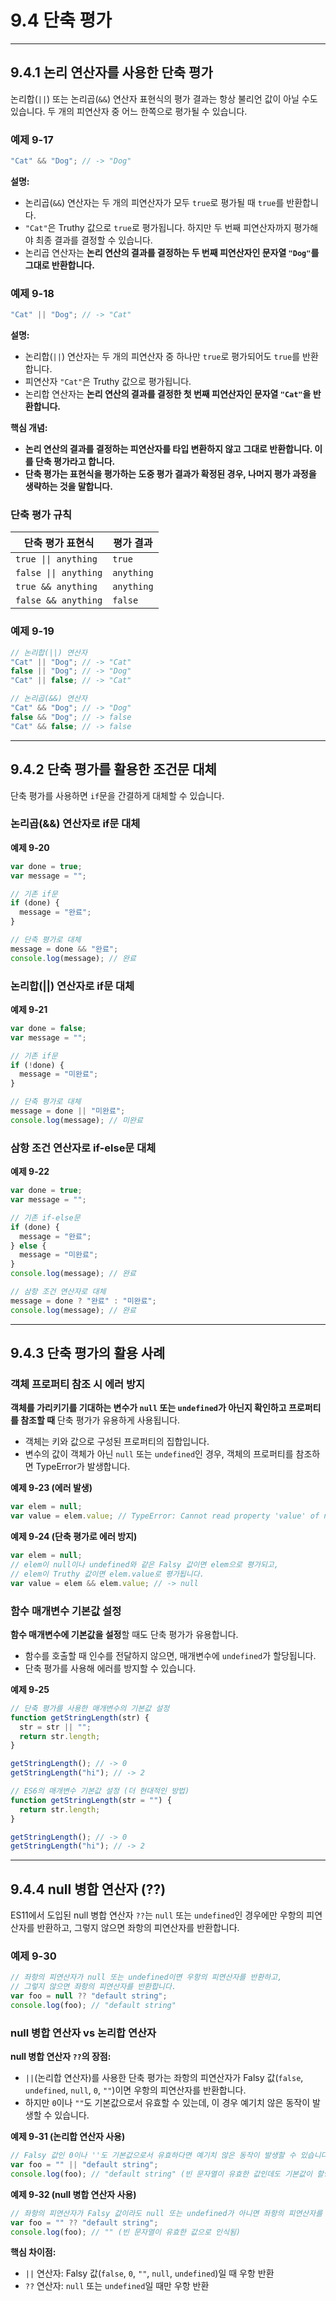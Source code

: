 # 9.4 단축 평가

---

## 9.4.1 논리 연산자를 사용한 단축 평가

논리합(`||`) 또는 논리곱(`&&`) 연산자 표현식의 평가 결과는 항상 불리언 값이 아닐 수도 있습니다. 두 개의 피연산자 중 어느 한쪽으로 평가될 수 있습니다.

### 예제 9-17

```js
"Cat" && "Dog"; // -> "Dog"
```

**설명:**

- 논리곱(`&&`) 연산자는 두 개의 피연산자가 모두 `true`로 평가될 때 `true`를 반환합니다.
- `"Cat"`은 Truthy 값으로 `true`로 평가됩니다. 하지만 두 번째 피연산자까지 평가해야 최종 결과를 결정할 수 있습니다.
- 논리곱 연산자는 **논리 연산의 결과를 결정하는 두 번째 피연산자인 문자열 `"Dog"`를 그대로 반환합니다.**

### 예제 9-18

```js
"Cat" || "Dog"; // -> "Cat"
```

**설명:**

- 논리합(`||`) 연산자는 두 개의 피연산자 중 하나만 `true`로 평가되어도 `true`를 반환합니다.
- 피연산자 `"Cat"`은 Truthy 값으로 평가됩니다.
- 논리합 연산자는 **논리 연산의 결과를 결정한 첫 번째 피연산자인 문자열 `"Cat"`을 반환합니다.**

**핵심 개념:**

- **논리 연산의 결과를 결정하는 피연산자를 타입 변환하지 않고 그대로 반환합니다. 이를 단축 평가라고 합니다.**
- **단축 평가는 표현식을 평가하는 도중 평가 결과가 확정된 경우, 나머지 평가 과정을 생략하는 것을 말합니다.**

### 단축 평가 규칙

| 단축 평가 표현식      | 평가 결과  |
| --------------------- | ---------- |
| `true \|\| anything`  | `true`     |
| `false \|\| anything` | `anything` |
| `true && anything`    | `anything` |
| `false && anything`   | `false`    |

### 예제 9-19

```js
// 논리합(||) 연산자
"Cat" || "Dog"; // -> "Cat"
false || "Dog"; // -> "Dog"
"Cat" || false; // -> "Cat"

// 논리곱(&&) 연산자
"Cat" && "Dog"; // -> "Dog"
false && "Dog"; // -> false
"Cat" && false; // -> false
```

---

## 9.4.2 단축 평가를 활용한 조건문 대체

단축 평가를 사용하면 `if`문을 간결하게 대체할 수 있습니다.

### 논리곱(&&) 연산자로 if문 대체

**예제 9-20**

```js
var done = true;
var message = "";

// 기존 if문
if (done) {
  message = "완료";
}

// 단축 평가로 대체
message = done && "완료";
console.log(message); // 완료
```

### 논리합(||) 연산자로 if문 대체

**예제 9-21**

```js
var done = false;
var message = "";

// 기존 if문
if (!done) {
  message = "미완료";
}

// 단축 평가로 대체
message = done || "미완료";
console.log(message); // 미완료
```

### 삼항 조건 연산자로 if-else문 대체

**예제 9-22**

```js
var done = true;
var message = "";

// 기존 if-else문
if (done) {
  message = "완료";
} else {
  message = "미완료";
}
console.log(message); // 완료

// 삼항 조건 연산자로 대체
message = done ? "완료" : "미완료";
console.log(message); // 완료
```

---

## 9.4.3 단축 평가의 활용 사례

### 객체 프로퍼티 참조 시 에러 방지

**객체를 가리키기를 기대하는 변수가 `null` 또는 `undefined`가 아닌지 확인하고 프로퍼티를 참조할 때** 단축 평가가 유용하게 사용됩니다.

- 객체는 키와 값으로 구성된 프로퍼티의 집합입니다.
- 변수의 값이 객체가 아닌 `null` 또는 `undefined`인 경우, 객체의 프로퍼티를 참조하면 TypeError가 발생합니다.

**예제 9-23 (에러 발생)**

```js
var elem = null;
var value = elem.value; // TypeError: Cannot read property 'value' of null
```

**예제 9-24 (단축 평가로 에러 방지)**

```js
var elem = null;
// elem이 null이나 undefined와 같은 Falsy 값이면 elem으로 평가되고,
// elem이 Truthy 값이면 elem.value로 평가됩니다.
var value = elem && elem.value; // -> null
```

### 함수 매개변수 기본값 설정

**함수 매개변수에 기본값을 설정**할 때도 단축 평가가 유용합니다.

- 함수를 호출할 때 인수를 전달하지 않으면, 매개변수에 `undefined`가 할당됩니다.
- 단축 평가를 사용해 에러를 방지할 수 있습니다.

**예제 9-25**

```js
// 단축 평가를 사용한 매개변수의 기본값 설정
function getStringLength(str) {
  str = str || "";
  return str.length;
}

getStringLength(); // -> 0
getStringLength("hi"); // -> 2

// ES6의 매개변수 기본값 설정 (더 현대적인 방법)
function getStringLength(str = "") {
  return str.length;
}

getStringLength(); // -> 0
getStringLength("hi"); // -> 2
```

---

## 9.4.4 null 병합 연산자 (??)

ES11에서 도입된 null 병합 연산자 `??`는 `null` 또는 `undefined`인 경우에만 우항의 피연산자를 반환하고, 그렇지 않으면 좌항의 피연산자를 반환합니다.

### 예제 9-30

```js
// 좌항의 피연산자가 null 또는 undefined이면 우항의 피연산자를 반환하고,
// 그렇지 않으면 좌항의 피연산자를 반환합니다.
var foo = null ?? "default string";
console.log(foo); // "default string"
```

### null 병합 연산자 vs 논리합 연산자

**null 병합 연산자 `??`의 장점:**

- `||`(논리합 연산자)를 사용한 단축 평가는 좌항의 피연산자가 Falsy 값(`false`, `undefined`, `null`, `0`, `""`)이면 우항의 피연산자를 반환합니다.
- 하지만 `0`이나 `""`도 기본값으로서 유효할 수 있는데, 이 경우 예기치 않은 동작이 발생할 수 있습니다.

**예제 9-31 (논리합 연산자 사용)**

```js
// Falsy 값인 0이나 ''도 기본값으로서 유효하다면 예기치 않은 동작이 발생할 수 있습니다.
var foo = "" || "default string";
console.log(foo); // "default string" (빈 문자열이 유효한 값인데도 기본값이 할당됨)
```

**예제 9-32 (null 병합 연산자 사용)**

```js
// 좌항의 피연산자가 Falsy 값이라도 null 또는 undefined가 아니면 좌항의 피연산자를 반환합니다.
var foo = "" ?? "default string";
console.log(foo); // "" (빈 문자열이 유효한 값으로 인식됨)
```

**핵심 차이점:**

- `||` 연산자: Falsy 값(`false`, `0`, `""`, `null`, `undefined`)일 때 우항 반환
- `??` 연산자: `null` 또는 `undefined`일 때만 우항 반환
